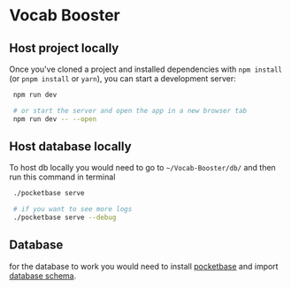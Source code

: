 # Vocab Booster

## Host project locally

Once you've cloned a project and installed dependencies with `npm install` (or `pnpm install` or `yarn`), you can start a development server:

```bash
 npm run dev

 # or start the server and open the app in a new browser tab
 npm run dev -- --open
```

## Host database locally

To host db locally you would need to go to `~/Vocab-Booster/db/` and then run this command in terminal

```bash
 ./pocketbase serve

 # if you want to see more logs
 ./pocketbase serve --debug
```

## Database
for the database to work you would need to install [pocketbase](https://pocketbase.io) and import [database schema](https://github.com/KrinjMaster/Vocab-Booster/blob/development/pb_schema.json).
